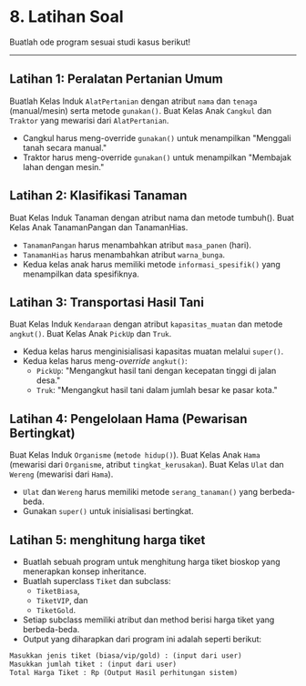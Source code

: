 # 8. Latihan Soal

Buatlah ode program sesuai studi kasus berikut!

---

## Latihan 1: Peralatan Pertanian Umum

Buatlah Kelas Induk `AlatPertanian` dengan atribut `nama` dan `tenaga` (manual/mesin) serta metode `gunakan()`.
Buat Kelas Anak `Cangkul` dan `Traktor` yang mewarisi dari `AlatPertanian`.

- Cangkul harus meng-override `gunakan()` untuk menampilkan "Menggali tanah secara manual."
- Traktor harus meng-override `gunakan()` untuk menampilkan "Membajak lahan dengan mesin."

## Latihan 2: Klasifikasi Tanaman

Buat Kelas Induk Tanaman dengan atribut nama dan metode tumbuh().
Buat Kelas Anak TanamanPangan dan TanamanHias.

- `TanamanPangan` harus menambahkan atribut `masa_panen` (hari).
- `TanamanHias` harus menambahkan atribut `warna_bunga`.
- Kedua kelas anak harus memiliki metode `informasi_spesifik()` yang menampilkan data spesifiknya.

## Latihan 3: Transportasi Hasil Tani

Buat Kelas Induk `Kendaraan` dengan atribut `kapasitas_muatan` dan metode `angkut()`.
Buat Kelas Anak `PickUp` dan `Truk`.

- Kedua kelas harus menginisialisasi kapasitas muatan melalui `super()`.
- Kedua kelas harus meng-*override* `angkut()`:
  - `PickUp`: "Mengangkut hasil tani dengan kecepatan tinggi di jalan desa."
  - `Truk`: "Mengangkut hasil tani dalam jumlah besar ke pasar kota."

## Latihan 4: Pengelolaan Hama (Pewarisan Bertingkat)

Buat Kelas Induk `Organisme` (`metode hidup()`).
Buat Kelas Anak `Hama` (mewarisi dari `Organisme`, atribut `tingkat_kerusakan`). 
Buat Kelas `Ulat` dan `Wereng` (mewarisi dari `Hama`).

- `Ulat` dan `Wereng` harus memiliki metode `serang_tanaman()` yang berbeda-beda.
- Gunakan `super()` untuk inisialisasi bertingkat.

## Latihan 5: menghitung harga tiket

- Buatlah sebuah program untuk menghitung harga tiket bioskop yang menerapkan konsep inheritance.
- Buatlah superclass `Tiket` dan subclass:
  - `TiketBiasa`,
  - `TiketVIP`, dan
  - `TiketGold`.
- Setiap subclass memiliki atribut dan method berisi harga tiket yang berbeda-beda.
- Output yang diharapkan dari program ini adalah seperti berikut:

```txt
Masukkan jenis tiket (biasa/vip/gold) : (input dari user)
Masukkan jumlah tiket : (input dari user)
Total Harga Tiket : Rp (Output Hasil perhitungan sistem)
```

